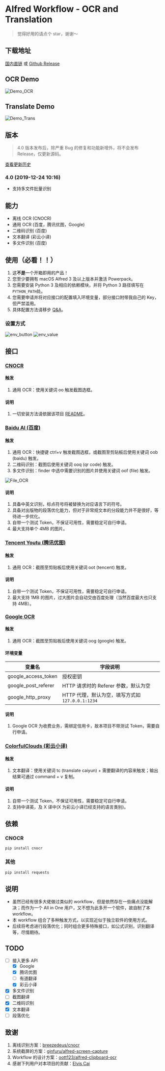 # Alfred Workflow - OCR and Translation

> 觉得好用的请点个 star，谢谢～

## 下载地址

[国内直链](http://bz.cndzq.com/ltr970503/3_software/2_tool/Capture%20then%20OCR.zip) 或 [Github Release](https://github.com/Chandler-Lu/alfred-ocr/releases)

## OCR Demo

![Demo_OCR](http://img.yeslu.cn/alfred/demo_ocr.gif)

## Translate Demo

![Demo_Trans](http://img.yeslu.cn/alfred/demo_trans.gif)

## 版本

> 4.0 版本发布后，除严重 Bug 的修复和功能新增外，将不会发布 Release，仅更新源码。

[查看更新历史](https://github.com/Chandler-Lu/alfred-ocr/wiki/Update-History)

### 4.0 (2019-12-24 10:16)

- 支持多文件批量识别

## 能力

- 离线 OCR (CNOCR)
- 通用 OCR (百度，腾讯优图，Google)
- 二维码识别 (百度)
- 文本翻译 (彩云小译)
- 多文件识别 (百度)

## 使用（必看！！）

1. 这**不是**一个开箱即用的产品！
2. 您至少要拥有 macOS Alfred 3 及以上版本并激活 Powerpack。
3. 您需要安装 Python 3 及相应的依赖模块，并将 Python 3 路径填写在`PYTHON_PATH`处。
4. 您需要申请并将对应接口的配置填入环境变量，部分接口附带我自己的 Key，但严禁滥用。
5. 具体配置方法请移步 [Q&A](https://github.com/Chandler-Lu/alfred-ocr/wiki/Q&A)。

### 设置方式

![env_button](http://img.yeslu.cn/alfred/env_button.png)
![env_value](http://img.yeslu.cn/alfred/env_value.png)

## 接口

### [CNOCR](https://github.com/breezedeus/cnocr)

#### 触发

1. 通用 OCR：使用关键词 oo 触发截图选框。

#### 说明

1. 一切安装方法请依据该项目 [README](https://github.com/breezedeus/cnocr/blob/master/README.md)。

### [Baidu AI (百度)](https://ai.baidu.com/tech/ocr)

#### 触发

1. 通用 OCR：快捷键 ctrl+v 触发截图选框，或截图至剪贴板后使用关键词 oob (baidu) 触发。
2. 二维码识别：截图后使用关键词 ooq (qr code) 触发。
3. 多文件识别：finder 中选中需要识别的图片并使用关键词 oof (file) 触发。

![File_OCR](http://img.yeslu.cn/alfred/file_ocr.png)

#### 说明

1. 具备中英文识别，标点符号将被替换为对应语言下的符号。
2. 具备对出版物的段落优化能力，但对于非常规文本的分段能力并不是很好，等待进一步优化。
3. 自带一个测试 Token，不保证可用性，需要稳定可自行申请。
4. 最大支持单个 4MB 的图片。

### [Tencent Youtu (腾讯优图)](https://ai.qq.com/product/ocr.shtml#common)

#### 触发

1. 通用 OCR：截图至剪贴板后使用关键词 oot (tencent) 触发。

#### 说明

1. 自带一个测试 Token，不保证可用性，需要稳定可自行申请。
2. 最大支持 1MB 的图片，过大图片会自动交由百度处理（当然百度最大也只支持 4MB）。

### [Google OCR](https://cloud.google.com/vision/docs/ocr)

#### 触发

1. 通用 OCR：截图至剪贴板后使用关键词 oog (google) 触发。

#### 环境变量

| 变量名              | 字段说明                                         |
| ------------------- | ------------------------------------------------ |
| google_access_token | 授权密钥                                         |
| google_post_referer | HTTP 请求时的 Referer 参数，默认为空             |
| google_http_proxy   | HTTP 代理，默认为空，填写方式如 `127.0.0.1:1234` |

#### 说明

1. Google OCR 为收费业务，需绑定信用卡，故本项目不带测试 Token，需要自行申请。

### [ColorfulClouds (彩云小译)](https://fanyi.caiyunapp.com/#/api)

#### 触发

1. 文本翻译：使用关键词 tc (translate caiyun) + 需要翻译的内容来触发；输出结果可通过 command + v 复制。

#### 说明

1. 自带一个测试 Token，不保证可用性，需要稳定可自行申请。
2. 支持中译英，及 X 译中(X 为彩云小译已经支持的语言类别)。

## 依赖

### CNOCR

```python
pip install cnocr
```

### 其他

```python
pip install requests
```

## 说明

- 虽然已经有很多大佬做过类似的 workflow，但是依然存在一些痛点没能解决；而作为一个 All in One 用户，又不想为此多开一个软件，故自制了本 workflow。
- 本 workflow 组合了多种触发方式，以实现近似于独立软件的使用方式。
- 后续将考虑进行段落优化；同时组合更多特殊接口，如公式识别，识别翻译等，尽情期待。

## TODO

- [ ] 接入更多 API
  - [x] Google
  - [x] 腾讯优图
  - [ ] 有道翻译
  - [x] 彩云小译
- [x] 多文件识别
- [ ] 截图翻译
- [x] 二维码识别
- [x] 文本翻译
- [ ] 段落优化

## 致谢

1. 离线识别方案：[breezedeus/cnocr](https://github.com/breezedeus/cnocr)
2. 系统截屏的方案：[ginfuru/alfred-screen-capture](https://github.com/ginfuru/alfred-screen-capture)
3. Workflow 的设计方案：[oott123/alfred-clipboard-ocr](https://github.com/oott123/alfred-clipboard-ocr)
4. 感谢下列用户对本项目的贡献：[Elvis Cai](https://github.com/elviscai)
